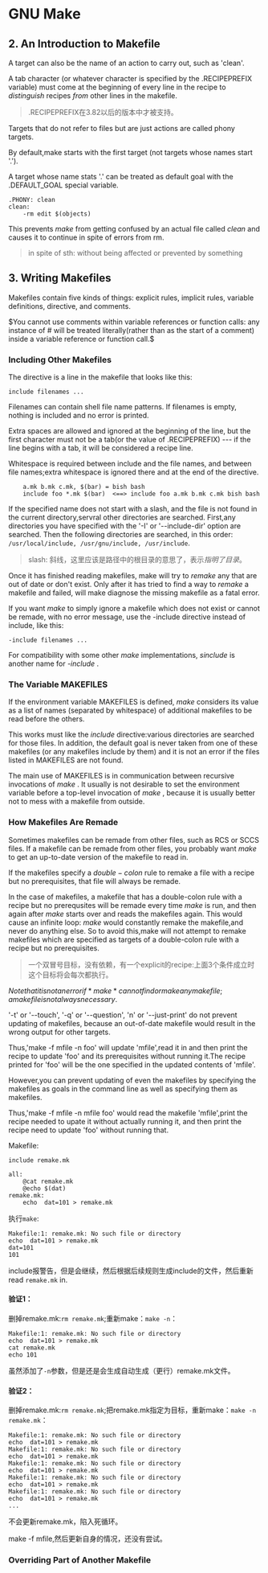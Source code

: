 # GNU Make

## 2. An Introduction to Makefile
A target can also be the name of an action to carry out, such as 'clean'.

A tab character (or whatever character is specified by the .RECIPEPREFIX variable) must come at the beginning of every line in the recipe to _distinguish_ recipes _from_ other lines in the makefile.

> .RECIPEPREFIX在3.82以后的版本中才被支持。

Targets that do not refer to files but are just actions are called phony targets.

By default,make starts with the first target (not targets whose names start '.').

A target whose name stats '.' can be treated as default goal with the .DEFAULT_GOAL special variable.

```
.PHONY: clean
clean:
	-rm edit $(objects)
```
This prevents *make* from getting confused by an actual file called *clean* and causes it to continue in spite of errors from rm.

> in spite of sth:  without being affected or prevented by something

## 3. Writing Makefiles
Makefiles contain five kinds of things: explicit rules, implicit rules, variable definitions, directive, and comments.

$You cannot use comments within variable references or function calls: any instance of # will be treated literally(rather than as the start of a comment) inside a variable reference or function call.$

### Including Other Makefiles
The directive is a line in the makefile that looks like this:

`include filenames ...`

Filenames can contain shell file name patterns. If filenames is empty, nothing is included and no error is printed.

Extra spaces are allowed and ignored at the beginning of the line, but the first character must not be a tab(or the value of .RECIPEPREFIX) --- if the line begins with a tab, it will be considered a recipe line.

Whitespace is required between include and the file names, and between file names;extra whitespace is ignored there and at the end of the directive.

```
	a.mk b.mk c.mk, $(bar) = bish bash
	include foo *.mk $(bar)  <==> include foo a.mk b.mk c.mk bish bash
```

If the specified name does not start with a slash, and the file is not found in the current directory,servral other directories are searched. First,any directories you have specified with the '-I' or '--include-dir' option are searched. Then the following directories are searched, in this order: `/usr/local/include, /usr/gnu/include, /usr/include`.

> slash: 斜线，这里应该是路径中的根目录的意思了，表示$指明了目录。$

Once it has finished reading makefiles, make will try to $remake$ any that are out of date or don't exist. Only after it has tried to find a way to $remake$ a makefile and failed, will make diagnose the missing makefile as a fatal error.

If you want  *make*  to simply ignore a makefile which does not exist or cannot be remade, with no error message, use the -include directive instead of include, like this:

`-include filenames ...`

For compatibility with some other *make* implementations, *sinclude* is another name for *-include* .

### The Variable MAKEFILES
If the environment variable MAKEFILES is defined, *make* considers its value as a list of names (separated by whitespace) of additional makefiles to be read before the others.

This works must like the *include* directive:various directories are searched for those files. In addition, the default goal is never taken from one of these makefiles (or any makefiles include by them) and it is not an error if the files listed in MAKEFILES are not found.

The main use of MAKEFILES is in communication between recursive invocations of *make* . It usually is not desirable to set the environment variable before a top-level invocation of *make* , because it is usually better not to mess with a makefile from outside.

### How Makefiles Are Remade
Sometimes makefiles can be remade from other files, such as RCS or SCCS files. If a makefile can be remade from other files, you probably want *make* to get an up-to-date version of the makefile to read in.

If the makefiles specify a $double-colon$ rule to remake a file with a recipe but no prerequisites, that file will always be remade.

In the case of makefiles, a makefile that has a double-colon rule with a recipe but no prerequsites will be remade every time *make* is run, and then again after *make* starts over and reads the makefiles again. This would cause an infinite loop: *make* would constantly remake the makefile,and never do anything else. So to avoid this,make will not attempt to remake makefiles which are specified as targets of a double-colon rule with a recipe but no prerequisites.

> 一个双冒号目标，没有依赖，有一个explicit的recipe:上面3个条件成立时这个目标将会每次都执行。

$Note that it is not an error if *make* cannot find or make any makefile;a makefile is not always necessary.$

'-t' or '--touch', '-q' or '--question', 'n' or '--just-print' do not prevent updating of makefiles, because an out-of-date makefile would result in the wrong output for other targets.

Thus,'make -f mfile -n foo' will update 'mfile',read it in and then print the recipe to update 'foo' and its prerequisites without running it.The recipe printed for 'foo' will be the one specified in the updated contents of 'mfile'.

However,you can prevent updating of even the makefiles by specifying the makefiles as goals in the command line as well as specifying them as makefiles.

Thus,'make -f mfile -n mfile foo' would read the makefile 'mfile',print the recipe needed to upate it without actually running it, and then print the recipe need to update 'foo' without running that.

Makefile:
```
include remake.mk

all:
	@cat remake.mk
	@echo $(dat)
remake.mk:
	echo  dat=101 > remake.mk
```

执行`make`:
```
Makefile:1: remake.mk: No such file or directory
echo  dat=101 > remake.mk
dat=101
101
```
include报警告，但是会继续，然后根据后续规则生成include的文件，然后重新read `remake.mk` in.

#### 验证1：
删掉remake.mk:`rm remake.mk`;重新make：`make -n`：
```
Makefile:1: remake.mk: No such file or directory
echo  dat=101 > remake.mk
cat remake.mk
echo 101
```
虽然添加了`-n`参数，但是还是会生成自动生成（更行）remake.mk文件。

#### 验证2：
删掉remake.mk:`rm remake.mk`;把remake.mk指定为目标，重新make：`make -n remake.mk`：
```
Makefile:1: remake.mk: No such file or directory
echo  dat=101 > remake.mk
Makefile:1: remake.mk: No such file or directory
echo  dat=101 > remake.mk
Makefile:1: remake.mk: No such file or directory
echo  dat=101 > remake.mk
Makefile:1: remake.mk: No such file or directory
echo  dat=101 > remake.mk
Makefile:1: remake.mk: No such file or directory
echo  dat=101 > remake.mk
...
```
不会更新remake.mk，陷入死循环。

make -f mfile,然后更新自身的情况，还没有尝试。

### Overriding Part of Another Makefile
